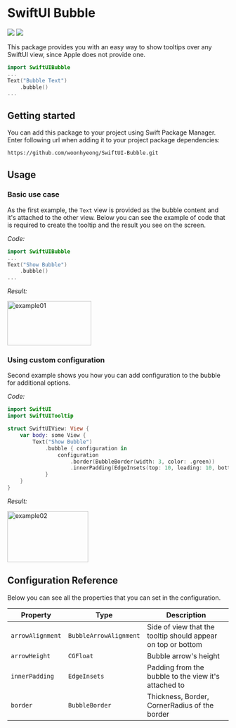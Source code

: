 # SwiftUI Bubble

<img src="https://img.shields.io/badge/release-1.0.0-blue"/> <img src="https://img.shields.io/badge/license-MIT-aeeb34"/>

This package provides you with an easy way to show tooltips over any SwiftUI view, since Apple does not provide one.

```swift
import SwiftUIBubble
...
Text("Bubble Text")
    .bubble()
...
```

## Getting started

You can add this package to your project using Swift Package Manager. Enter following url when adding it to your project package dependencies:

```
https://github.com/woonhyeong/SwiftUI-Bubble.git
```

## Usage

### Basic use case

As the first example, the `Text` view is provided as the bubble content and it's attached to the other view.
Below you can see the example of code that is required to create the tooltip and the result you see on the screen.

*Code:*

```swift
import SwiftUIBubble
...
Text("Show Bubble")
    .bubble()
...
```

*Result:*

<img width="191" height="101" alt="example01" src="https://github.com/user-attachments/assets/bc825d00-1786-4bc5-afa9-d0df01901ff7" />

### Using custom configuration

Second example shows you how you can add configuration to the bubble for additional options.

*Code:*

```swift
import SwiftUI
import SwiftUITooltip

struct SwiftUIView: View {
    var body: some View {
        Text("Show Bubble")
            .bubble { configuration in
                configuration
                    .border(BubbleBorder(width: 3, color: .green))
                    .innerPadding(EdgeInsets(top: 10, leading: 10, bottom: 10, trailing: 10))
            }
    }
}
```

*Result:*

<img width="184" height="116" alt="example02" src="https://github.com/user-attachments/assets/a8b87274-ee4a-4a7c-83f6-999bfcb2a2df" />


## Configuration Reference

Below you can see all the properties that you can set in the configuration.

| Property               | Type          | Description                                          |
| ---------------------- | ------------- | ---------------------------------------------------- |
| `arrowAlignment`                 | `BubbleArrowAlignment` | Side of view that the tooltip should appear on top or bottom      |
| `arrowHeight`               | `CGFloat`     | Bubble arrow's height |
| `innerPadding`         | `EdgeInsets`     | Padding from the bubble to the view it's attached to                               |
| `border`          | `BubbleBorder`     | Thickness, Border, CornerRadius of the border                              |

